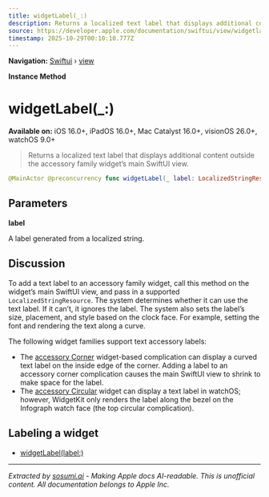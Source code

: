 ```yaml
---
title: widgetLabel(_:)
description: Returns a localized text label that displays additional content outside the accessory family widget’s main SwiftUI view.
source: https://developer.apple.com/documentation/swiftui/view/widgetlabel(_:)
timestamp: 2025-10-29T00:10:10.777Z
---
```


**Navigation:** [Swiftui](/documentation/swiftui) › [view](/documentation/swiftui/view)

**Instance Method**

# widgetLabel(_:)

**Available on:** iOS 16.0+, iPadOS 16.0+, Mac Catalyst 16.0+, visionOS 26.0+, watchOS 9.0+

> Returns a localized text label that displays additional content outside the accessory family widget’s main SwiftUI view.

```swift
@MainActor @preconcurrency func widgetLabel(_ label: LocalizedStringResource) -> some View
```

## Parameters

**label**

A label generated from a localized string.



## Discussion

To add a text label to an accessory family widget, call this method on the widget’s main SwiftUI view, and pass in a supported `LocalizedStringResource`. The system determines whether it can use the text label. If it can’t, it ignores the label. The system also sets the label’s size, placement, and style based on the clock face. For example, setting the font and rendering the text along a curve.

The following widget families support text accessory labels:

- The [accessory Corner](/documentation/WidgetKit/WidgetFamily/accessoryCorner) widget-based complication can display a curved text label on the inside edge of the corner. Adding a label to an accessory corner complication causes the main SwiftUI view to shrink to make space for the label.
- The [accessory Circular](/documentation/WidgetKit/WidgetFamily/accessoryCircular) widget can display a text label in watchOS; however, WidgetKit only renders the label along the bezel on the Infograph watch face (the top circular complication).

## Labeling a widget

- [widgetLabel(label:)](/documentation/swiftui/view/widgetlabel(label:))

---

*Extracted by [sosumi.ai](https://sosumi.ai) - Making Apple docs AI-readable.*
*This is unofficial content. All documentation belongs to Apple Inc.*
